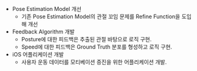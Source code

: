 - Pose Estimation Model 개선
  - 기존 Pose Estimation Model의 관절 꼬임 문제를 Refine Function을 도입해 개선
- Feedback Algorithm 개발
  - Posture에 대한 피드백은 추출된 관절 바탕으로 로직 구현.
  - Speed에 대한 피드백은 Ground Truth 분포를 형성하고 로직 구현.
- iOS 어플리케이션 개발
  - 사용자 운동 데이터를 모티베이션 증진을 위한 어플리케이션 개발.
